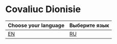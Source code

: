 # Covaliuc Dionisie
| Choose your language | Выберите язык |
| -- | -- |
| [EN](./web/en/index.md) | [RU](./web/ru/index.md) |
